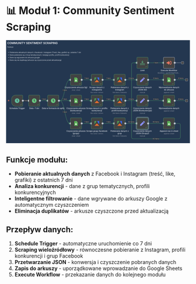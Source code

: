 # 📊 Moduł 1: Community Sentiment Scraping

![Moduł Scrapingu](Organic-Marketing-Agent/moduł-1-scraping/moduł-1-scraping.png)

## Funkcje modułu:
- **Pobieranie aktualnych danych** z Facebook i Instagram (treść, like, grafiki) z ostatnich 7 dni
- **Analiza konkurencji** - dane z grup tematycznych, profili konkurencyjnych
- **Inteligentne filtrowanie** - dane wgrywane do arkuszy Google z automatycznym czyszczeniem
- **Eliminacja duplikatów** - arkusze czyszczone przed aktualizacją

## Przepływ danych:
1. **Schedule Trigger** - automatyczne uruchomienie co 7 dni
2. **Scraping wieloźródłowy** - równoczesne pobieranie z Instagram, profili konkurencji i grup Facebook
3. **Przetwarzanie JSON** - konwersja i czyszczenie pobranych danych
4. **Zapis do arkuszy** - uporządkowane wprowadzanie do Google Sheets
5. **Execute Workflow** - przekazanie danych do kolejnego modułu
